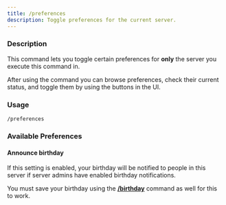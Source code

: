 ```yaml
---
title: /preferences
description: Toggle preferences for the current server.
---
```


### Description
This command lets you toggle certain preferences for **only** the server you execute this command in.

After using the command you can browse preferences, check their current status, and toggle them by using the buttons in the UI.

### Usage

`/preferences`

### Available Preferences

#### Announce birthday

If this setting is enabled, your birthday will be notified to people in this server if server admins have enabled birthday notifications. 

You must save your birthday using the [**/birthday**](/commands/personal/birthday) command as well for this to work.
